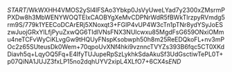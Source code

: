 $START$/WkWXHH4VMOS2ySl4lFSAo3Ybkp0JsVyUweLYad7y2300xZMsrmPPXDw8h3MbWENYWOQTEIxCAOBYgXeMvCDPNrWdR5fBWkTlrzpyRVmdg5rm9S/779k1YEECoDCArERj5XNoxqt3+FGlP4vUP4W3cTn1pTNr8ydYSyJoESzwJuojGRxYlLfjPyuZxwQG6TIdlVNsFNX3NUlcwxu85MgdFsG659ONxiOMmu4neTCFvWyCiKLvgGw9tHQUyFNspKsobwph50h8m25ReEDQkoFL+nv3mPOc2z65SUteusDk0Wem+70qpoUvXNf4hki9vznncTVYZs393B6fqc5CT0XKdDiavh5q+LqyOQ5Fq+E4IfyTUJupeRpSzLykhkSdaAkuSf3UdGsctiwTePL0T+p07QiNA1JUJZ3fxLP15no2dqhUYV2xipL4XLfO7+6CX4s$END$